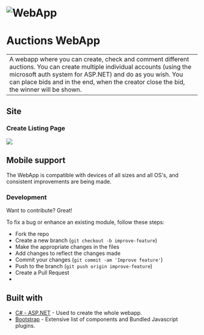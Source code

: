 # ![WebApp](https://i.ibb.co/GTR93Lp/image.png)
# Auctions WebApp
<table>
<tr>
<td>
  A webapp where you can create, check and comment different auctions. You can create multiple individual accounts (using the microsoft auth system for ASP.NET) and do as you wish. You can place bids and in the end, when the creator close the bid, the winner will be shown.
</td>
</tr>
</table>

## Site

### Create Listing Page
![](https://i.ibb.co/ZdzNsRW/image.png)

## Mobile support
The WebApp is compatible with devices of all sizes and all OS's, and consistent improvements are being made.

### Development
Want to contribute? Great!

To fix a bug or enhance an existing module, follow these steps:

- Fork the repo
- Create a new branch (`git checkout -b improve-feature`)
- Make the appropriate changes in the files
- Add changes to reflect the changes made
- Commit your changes (`git commit -am 'Improve feature'`)
- Push to the branch (`git push origin improve-feature`)
- Create a Pull Request
- 
## Built with 

- [C# - ASP.NET](https://dotnet.microsoft.com/en-us/apps/aspnet) - Used to create the whole webapp.
- [Bootstrap](http://getbootstrap.com/) - Extensive list of components and  Bundled Javascript plugins.

